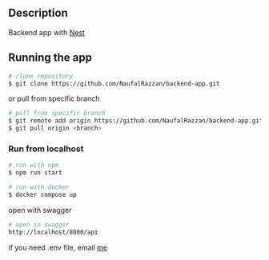 ## Description

Backend app with [Nest](https://github.com/nestjs/nest)

## Running the app

```bash
# clone repository
$ git clone https://github.com/NaufalRazzan/backend-app.git
```
or pull from specific branch

```bash
# pull from specific branch
$ git remote add origin https://github.com/NaufalRazzan/backend-app.git
$ git pull origin <branch>
```

### Run from localhost
```bash
# run with npm
$ npm run start

# run with docker
$ docker compose up
```

open with swagger
```bash
# open in swagger
http://localhost/8000/api
```

if you need .env file, email <a href="naufal.razzan@binus.ac.id">me</a>